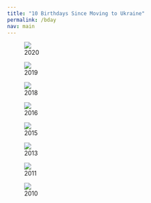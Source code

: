 ```yaml
---
title: "10 Birthdays Since Moving to Ukraine"
permalink: /bday
nav: main
--- 
```


<figure><img src="https://res.cloudinary.com/derekkedziora/image/upload/v1608104485/Bday%20Pictures/bday2020_spu3dd.jpg">
<figcaption>2020</figcaption></figure>

<figure><img src="https://res.cloudinary.com/derekkedziora/image/upload/v1607161254/Bday%20Pictures/2019_ifpqef.jpg" loading="lazy">
<figcaption>2019</figcaption></figure>

<figure><img src="https://res.cloudinary.com/derekkedziora/image/upload/v1607161254/Bday%20Pictures/2018_iqv8ec.jpg" loading="lazy">
<figcaption>2018</figcaption></figure>

<figure><img src="https://res.cloudinary.com/derekkedziora/image/upload/v1607161254/Bday%20Pictures/2016_fqid9l.jpg" loading="lazy">
<figcaption>2016</figcaption></figure>

<figure><img src="https://res.cloudinary.com/derekkedziora/image/upload/v1607161254/Bday%20Pictures/2015_cerjm4.jpg" loading="lazy">
<figcaption>2015</figcaption></figure>

<figure><img src="https://res.cloudinary.com/derekkedziora/image/upload/v1607161254/Bday%20Pictures/2013_amhr6m.jpg" loading="lazy">
<figcaption>2013</figcaption></figure>

<figure><img src="https://res.cloudinary.com/derekkedziora/image/upload/v1607161254/Bday%20Pictures/2011_qbx7o1.jpg" loading="lazy">
<figcaption>2011</figcaption></figure>

<figure><img src="https://res.cloudinary.com/derekkedziora/image/upload/v1607161254/Bday%20Pictures/2010_sysv86.jpg">
<figcaption>2010</figcaption></figure>
